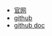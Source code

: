 
- [官网](https://linkis.apache.org/)
- [github](https://github.com/apache/incubator-linkis)
- [github doc](https://github.com/WeBankFinTech/incubator-linkis-doc/blob/master/README_CN.md)
